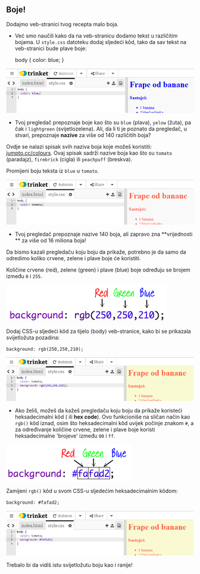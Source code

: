 ## Boje!

Dodajmo veb-stranici tvog recepta malo boja.

+ Već smo naučili kako da na veb-stranicu dodamo tekst u različitim bojama. U `style.css` datoteku dodaj sljedeći kôd, tako da sav tekst na veb-stranici bude plave boje:

    body {
        color: blue;
    }
    

![screenshot](images/recipe-blue.png)

+ Tvoj pregledač prepoznaje boje kao što su `blue` (plava), `yelow` (žuta), pa čak i `lightgreen` (svijetlozelena). Ali, da li ti je poznato da pregledač, u stvari, prepoznaje **nazive** za više od 140 različitih boja?

Ovdje se nalazi spisak svih naziva boja koje možeš koristiti: [jumpto.cc/colours](http://jumpto.cc/colours). Ovaj spisak sadrži nazive boja kao što su `tomato` (paradajz), `firebrick` (cigla) ili `peachpuff` (breskva).

Promijeni boju teksta iz `blue` u `tomato`.

![screenshot](images/recipe-tomato.png)

+ Tvoj pregledač prepoznaje nazive 140 boja, ali zapravo zna **vrijednosti ** za više od 16 miliona boja!

Da bismo kazali pregledaču koju boju da prikaže, potrebno je da samo da odredimo koliko crvene, zelene i plave boje će koristiti.

Količine crvene (red), zelene (green) i plave (blue) boje određuju se brojem između `0` i `255`.

![screenshot](images/recipe-rgb-img.png)

Dodaj CSS-u sljedeći kôd za tijelo (body) veb-stranice, kako bi se prikazala svijetložuta pozadina:

    background: rgb(250,250,210);
    

![screenshot](images/recipe-rgb.png)

+ Ako želiš, možeš da kažeš pregledaču koju boju da prikaže koristeći heksadecimalni kôd ( ili **hex code**). Ovo funkcioniše na sličan način kao `rgb()` kôd iznad, osim što heksadecimalni kôd uvijek počinje znakom `#`, a za određivanje količine crvene, zelene i plave boje koristi heksadecimalne 'brojeve' između `00` i `ff`.

![screenshot](images/recipe-hex-img.png)

Zamijeni `rgb()` kôd u svom CSS-u sljedećim heksadecimalnim kôdom:

    background: #fafad2;
    

![screenshot](images/recipe-hex.png)

Trebalo bi da vidiš istu svijetložutu boju kao i ranije!